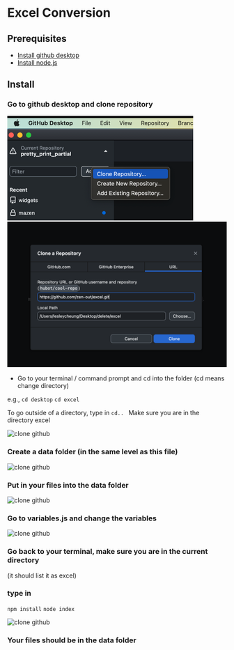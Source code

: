 # Excel Conversion

## Prerequisites
- [Install github desktop](https://desktop.github.com/)
- [Install node.js](https://nodejs.org/en) 

## Install 
### Go to github desktop and clone repository 

![clone github](./images/clone.png)
![clone github](./images/clone2.png)
- Go to your terminal / command prompt and cd into the folder
(cd means change directory)

e.g., 
```cd desktop```
```cd excel```

To go outside of a directory, type in 
```cd.. ```
Make sure you are in the directory excel

![clone github](./images/cd.png)

### Create a data folder (in the same level as this file)

![clone github](./images/data.png)
### Put in your files into the data folder

![clone github](./images/dataFiles.png)
### Go to variables.js and change the variables

![clone github](./images/variables.png)
### Go back to your terminal, make sure you are in the current directory 
(it should list it as excel)

### type in 
```npm install```
```node index```


![clone github](./images/npminstall.png)
### Your files should be in the data folder 



